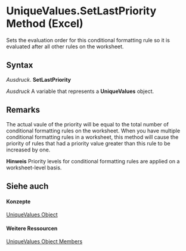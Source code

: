 
# UniqueValues.SetLastPriority Method (Excel)

Sets the evaluation order for this conditional formatting rule so it is evaluated after all other rules on the worksheet.


## Syntax

 _Ausdruck_. **SetLastPriority**

 _Ausdruck_ A variable that represents a **UniqueValues** object.


## Remarks

The actual vaule of the priority will be equal to the total number of conditional formatting rules on the worksheet. When you have multiple conditional formatting rules in a worksheet, this method will cause the priority of rules that had a priority value greater than this rule to be increased by one.


 **Hinweis**  Priority levels for conditional formatting rules are applied on a worksheet-level basis.


## Siehe auch


#### Konzepte


[UniqueValues Object](1b8f056f-040c-7df4-8895-26a520cf6c1b.md)
#### Weitere Ressourcen


[UniqueValues Object Members](http://msdn.microsoft.com/library/53c161ba-b9ef-e052-2fd3-4c662454c5fc%28Office.15%29.aspx)